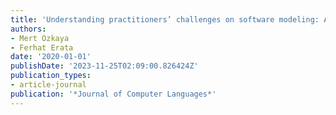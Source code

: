```yaml
---
title: 'Understanding practitioners’ challenges on software modeling: A survey'
authors:
- Mert Ozkaya
- Ferhat Erata
date: '2020-01-01'
publishDate: '2023-11-25T02:09:00.826424Z'
publication_types:
- article-journal
publication: '*Journal of Computer Languages*'
---
```

